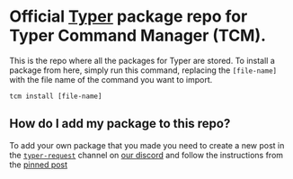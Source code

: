 # Official [Typer](https://grosik.ovh/typer/) package repo for Typer Command Manager (TCM). 
This is the repo where all the packages for Typer are stored.
To install a package from here, simply run this command, replacing the `[file-name]` with the file name of the command you want to import.
```
tcm install [file-name]
```
## How do I add my package to this repo?
To add your own package that you made you need to create a new post in the [`typer-request`](https://discord.com/channels/1217095818251599993/1233365401761747035) channel on [our discord](https://discord.com/invite/vwEUsQ3ad8) and follow the instructions from the [pinned post](https://discord.com/channels/1217095818251599993/1233366138583257118)
